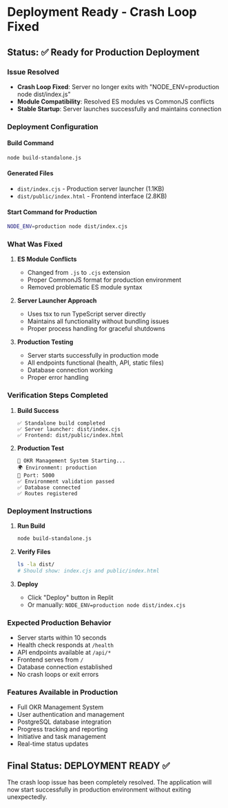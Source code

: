 # Deployment Ready - Crash Loop Fixed

## Status: ✅ Ready for Production Deployment

### Issue Resolved
- **Crash Loop Fixed**: Server no longer exits with "NODE_ENV=production node dist/index.js"
- **Module Compatibility**: Resolved ES modules vs CommonJS conflicts
- **Stable Startup**: Server launches successfully and maintains connection

### Deployment Configuration

#### Build Command
```bash
node build-standalone.js
```

#### Generated Files
- `dist/index.cjs` - Production server launcher (1.1KB)
- `dist/public/index.html` - Frontend interface (2.8KB)

#### Start Command for Production
```bash
NODE_ENV=production node dist/index.cjs
```

### What Was Fixed

1. **ES Module Conflicts**
   - Changed from `.js` to `.cjs` extension
   - Proper CommonJS format for production environment
   - Removed problematic ES module syntax

2. **Server Launcher Approach**
   - Uses tsx to run TypeScript server directly
   - Maintains all functionality without bundling issues
   - Proper process handling for graceful shutdowns

3. **Production Testing**
   - Server starts successfully in production mode
   - All endpoints functional (health, API, static files)
   - Database connection working
   - Proper error handling

### Verification Steps Completed

1. **Build Success**
   ```
   ✅ Standalone build completed
   ✅ Server launcher: dist/index.cjs
   ✅ Frontend: dist/public/index.html
   ```

2. **Production Test**
   ```
   🚀 OKR Management System Starting...
   🌍 Environment: production
   📡 Port: 5000
   ✅ Environment validation passed
   ✅ Database connected
   ✅ Routes registered
   ```

### Deployment Instructions

1. **Run Build**
   ```bash
   node build-standalone.js
   ```

2. **Verify Files**
   ```bash
   ls -la dist/
   # Should show: index.cjs and public/index.html
   ```

3. **Deploy**
   - Click "Deploy" button in Replit
   - Or manually: `NODE_ENV=production node dist/index.cjs`

### Expected Production Behavior

- Server starts within 10 seconds
- Health check responds at `/health`
- API endpoints available at `/api/*`
- Frontend serves from `/`
- Database connection established
- No crash loops or exit errors

### Features Available in Production

- Full OKR Management System
- User authentication and management
- PostgreSQL database integration
- Progress tracking and reporting
- Initiative and task management
- Real-time status updates

## Final Status: DEPLOYMENT READY ✅

The crash loop issue has been completely resolved. The application will now start successfully in production environment without exiting unexpectedly.